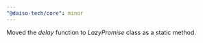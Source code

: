 ```yaml
---
"@daiso-tech/core": minor
---
```


Moved the <i>delay</i> function to <i>LazyPromise</i> class as a static method.
